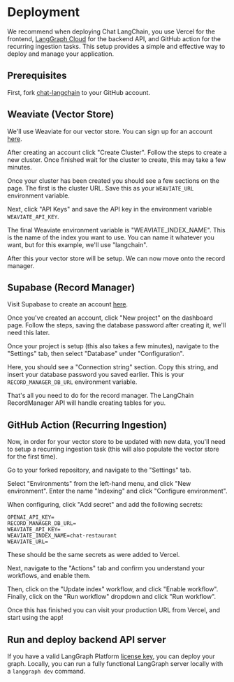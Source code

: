 # Deployment

We recommend when deploying Chat LangChain, you use Vercel for the frontend, [LangGraph Cloud](https://langchain-ai.github.io/langgraph/cloud/) for the backend API, and GitHub action for the recurring ingestion tasks. This setup provides a simple and effective way to deploy and manage your application.

## Prerequisites

First, fork [chat-langchain](https://github.com/langchain-ai/chat-langchain) to your GitHub account.

## Weaviate (Vector Store)

We'll use Weaviate for our vector store. You can sign up for an account [here](https://console.weaviate.cloud/).

After creating an account click "Create Cluster". Follow the steps to create a new cluster. Once finished wait for the cluster to create, this may take a few minutes.

Once your cluster has been created you should see a few sections on the page. The first is the cluster URL. Save this as your `WEAVIATE_URL` environment variable.

Next, click "API Keys" and save the API key in the environment variable `WEAVIATE_API_KEY`.

The final Weaviate environment variable is "WEAVIATE_INDEX_NAME". This is the name of the index you want to use. You can name it whatever you want, but for this example, we'll use "langchain".

After this your vector store will be setup. We can now move onto the record manager.

## Supabase (Record Manager)

Visit Supabase to create an account [here](https://supabase.com/dashboard).

Once you've created an account, click "New project" on the dashboard page.
Follow the steps, saving the database password after creating it, we'll need this later.

Once your project is setup (this also takes a few minutes), navigate to the "Settings" tab, then select "Database" under "Configuration".

Here, you should see a "Connection string" section. Copy this string, and insert your database password you saved earlier. This is your `RECORD_MANAGER_DB_URL` environment variable.

That's all you need to do for the record manager. The LangChain RecordManager API will handle creating tables for you.

## GitHub Action (Recurring Ingestion)

Now, in order for your vector store to be updated with new data, you'll need to setup a recurring ingestion task (this will also populate the vector store for the first time).

Go to your forked repository, and navigate to the "Settings" tab.

Select "Environments" from the left-hand menu, and click "New environment". Enter the name "Indexing" and click "Configure environment".

When configuring, click "Add secret" and add the following secrets:

```
OPENAI_API_KEY=
RECORD_MANAGER_DB_URL=
WEAVIATE_API_KEY=
WEAVIATE_INDEX_NAME=chat-restaurant
WEAVIATE_URL=
```

These should be the same secrets as were added to Vercel.

Next, navigate to the "Actions" tab and confirm you understand your workflows, and enable them.

Then, click on the "Update index" workflow, and click "Enable workflow". Finally, click on the "Run workflow" dropdown and click "Run workflow".

Once this has finished you can visit your production URL from Vercel, and start using the app!

## Run and deploy backend API server

If you have a valid LangGraph Platform [license key](https://langchain-ai.github.io/langgraph/cloud/deployment/self_hosted/), you can deploy your graph. Locally, you can run a fully functional LangGraph server locally with a `langgraph dev` command. 